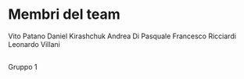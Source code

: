 # Membri del team
Vito Patano
Daniel Kirashchuk
Andrea Di Pasquale
Francesco Ricciardi
Leonardo Villani

##
Gruppo 1


